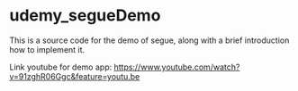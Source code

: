 # udemy_segueDemo
This is a source code for the demo of segue, along with a brief introduction how to implement it.

Link youtube for demo app: https://www.youtube.com/watch?v=91zghR06Ggc&feature=youtu.be
